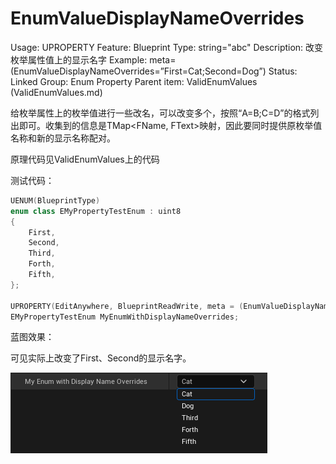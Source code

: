# EnumValueDisplayNameOverrides

Usage: UPROPERTY
Feature: Blueprint
Type: string="abc"
Description: 改变枚举属性值上的显示名字
Example: meta=(EnumValueDisplayNameOverrides=”First=Cat;Second=Dog”)
Status: Linked
Group: Enum Property
Parent item: ValidEnumValues (ValidEnumValues.md)

给枚举属性上的枚举值进行一些改名，可以改变多个，按照“A=B;C=D”的格式列出即可。收集到的信息是TMap<FName, FText>映射，因此要同时提供原枚举值名称和新的显示名称配对。

原理代码见ValidEnumValues上的代码

测试代码：

```cpp
UENUM(BlueprintType)
enum class EMyPropertyTestEnum : uint8
{
	First,
	Second,
	Third,
	Forth,
	Fifth,
};

UPROPERTY(EditAnywhere, BlueprintReadWrite, meta = (EnumValueDisplayNameOverrides = "First=Cat;Second=Dog"))
EMyPropertyTestEnum MyEnumWithDisplayNameOverrides;
```

蓝图效果：

可见实际上改变了First、Second的显示名字。

![Untitled](EnumValueDisplayNameOverrides/Untitled.png)
